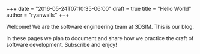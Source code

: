 +++
date = "2016-05-24T07:10:35-06:00"
draft = true
title = "Hello World"
author = "ryanwalls"
+++

Welcome!  We are the software engineering team at 3DSIM.  This is our blog.  

In these pages we plan to document and share how we practice the craft of software
development.  Subscribe and enjoy!
